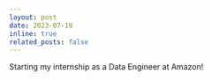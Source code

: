```yaml
---
layout: post
date: 2023-07-19
inline: true
related_posts: false
---
```


Starting my internship as a Data Engineer at Amazon!
